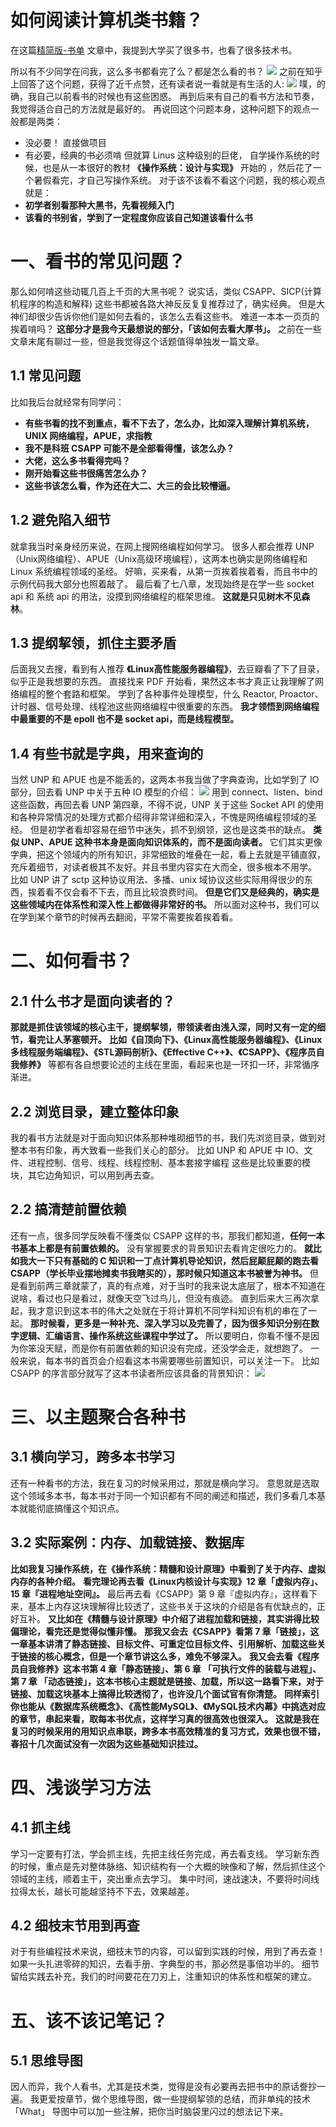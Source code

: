 # 如何阅读计算机类书籍？

在这篇[精简版-书单](https://www.yuque.com/csguide/index/ui00ghesgy9nvtx8) 文章中，我提到大学买了很多书，也看了很多技术书。

所以有不少同学在问我，这么多书都看完了么？都是怎么看的书？
![](https://cdn.how2cs.cn/gzh/008i3skNgy1gq6jyehrkzj30jr05i3z9.jpg)
之前在知乎上回答了这个问题，获得了近千点赞，还有读者说一看就是有生活的人: 
![](https://cdn.how2cs.cn/gzh/008i3skNgy1gq6kuixcfaj30ik04u74h.jpg)
噗，的确，我自己以前看书的时候也有这些困惑。
再到后来有自己的看书方法和节奏，我觉得适合自己的方法就是最好的。
再说回这个问题本身，这种问题下的观点一般都是两类：
* 没必要！ 直接做项目
* 有必要，经典的书必须啃
但就算 Linus 这种级别的巨佬， 自学操作系统的时候，也是从一本很好的教材 **《操作系统：设计与实现》** 开始的 ，然后花了一个暑假看完，才自己写操作系统。
对于该不该看不看这个问题，我的核心观点就是：
* **初学者别看那种大黑书，先看视频入门**
* **该看的书别省，学到了一定程度你应该自己知道该看什么书**
# 一、看书的常见问题？
那么如何啃这些动辄几百上千页的大黑书呢？
说实话，类似 CSAPP、SICP(计算机程序的构造和解释) 这些书都被各路大神反反复复推荐过了，确实经典。
但是大神们却很少告诉你他们是如何去看的，该怎么去看这些书。
难道一本本一页页的挨着啃吗？
**这部分才是我今天最想说的部分，「该如何去看大厚书」。**
之前在一些文章末尾有聊过一些，但是我觉得这个话题值得单独发一篇文章。
## 1.1 常见问题
比如我后台就经常有同学问：
* **有些书看的找不到重点，看不下去了，怎么办，比如深入理解计算机系统，UNIX 网络编程，APUE，求指教**
* **我不是科班 CSAPP 可能不是全部看得懂，该怎么办？**
* **大佬，这么多书看得完吗？**
* **刚开始看这些书很痛苦怎么办？**
* **这些书该怎么看，作为还在大二、大三的会比较懵逼。**

## 1.2 避免陷入细节
就拿我当时亲身经历来说，在网上搜网络编程如何学习。
很多人都会推荐 UNP（Unix网络编程）、APUE（Unix高级环境编程），这两本也确实是网络编程和 Linux 系统编程领域的圣经。
好嘛，买来看，从第一页挨着挨着看，而且书中的示例代码我大部分也照着敲了。
最后看了七八章，发现始终是在学一些 socket api 和 系统 api 的用法，没摸到网络编程的框架思维。
**这就是只见树木不见森林**。
## 1.3 提纲挈领，抓住主要矛盾
后面我又去搜，看到有人推荐 **《Linux高性能服务器编程》**，去豆瓣看了下了目录，似乎正是我想要的东西。
直接找来 PDF 开始看，果然这本书才真正让我理解了网络编程的整个套路和框架。
学到了各种事件处理模型，什么 Reactor, Proactor、计时器、信号处理、线程池这些网络编程中很重要的东西。
**我才领悟到网络编程中最重要的不是 epoll 也不是 socket api，而是线程模型。**
## 1.4 有些书就是字典，用来查询的
当然 UNP 和 APUE 也是不能丢的，这两本书我当做了字典查询，比如学到了 IO 部分，回去看 UNP 中关于五种 IO 模型的介绍：
![](https://cdn.how2cs.cn/gzh/008i3skNgy1gq6kbhl9ofj30k20ax0vf.jpg)
用到 connect、listen、bind 这些函数，再回去看 UNP 第四章，不得不说，UNP 关于这些 Socket API 的使用和各种异常情况的处理方式都介绍得非常详细和深入，不愧是网络编程领域的圣经。
但是初学者看却容易在细节中迷失，抓不到纲领，这也是这类书的缺点。
**类似 UNP、APUE 这种书本身是面向知识体系的，而不是面向读者。**
它们其实更像字典，把这个领域内的所有知识，非常细致的堆叠在一起，看上去就是平铺直叙，充斥着细节，对读者极其不友好。并且书里内容实在大而全，很多根本不用学。
比如 UNP 讲了 sctp 这种协议用法、多播、unix 域协议这些实际用得很少的东西，挨着看不仅会看不下去，而且比较浪费时间。
**但是它们又是经典的，确实是这些领域内在体系性和深入性上都做得非常好的书。**
所以面对这种书，我们可以在学到某个章节的时候再去翻阅，平常不需要挨着挨着看。
# 二、如何看书？
## 2.1 什么书才是面向读者的？
**那就是抓住该领域的核心主干，提纲挈领，带领读者由浅入深，同时又有一定的细节，看完让人茅塞顿开。**
**比如《自顶向下》、《Linux高性能服务器编程》、《Linux多线程服务端编程》、《STL源码剖析》、《Effective C++》、《CSAPP》、《程序员自我修养》** 等都有各自想要论述的主线在里面，看起来也是一环扣一环，非常循序渐进。
## 2.2 浏览目录，建立整体印象
我的看书方法就是对于面向知识体系那种堆砌细节的书，我们先浏览目录，做到对整本书有印象，再大致看一些我们关心的部分。
比如 UNP 和 APUE 中 IO、文件、进程控制、信号、线程、线程控制、基本套接字编程 这些是比较重要的模块，其它边角知识，可以用到再去查。
## 2.2 搞清楚前置依赖
还有一点，很多同学反映看不懂类似 CSAPP 这样的书，那我们都知道，**任何一本书基本上都是有前置依赖的。**
没有掌握要求的背景知识去看肯定很吃力的。
**就比如我大一下只有基础的 C 知识和一丁点计算机导论知识，然后屁颠屁颠的跑去看 CSAPP（学长毕业摆地摊卖书我瞎买的），那时候只知道这本书被誉为神书。**
但是看到前两三章就蒙了，真的有点难，对于当时的我来说太底层了，根本不知道在说啥，看过也只是看过，就像天空飞过鸟儿，但没有痕迹。
直到后来大三再次拿起，我才意识到这本书的伟大之处就在于将计算机不同学科知识有机的串在了一起。
**那时候看，更多是一种补充、深入学习以及完善了，因为很多知识分别在数字逻辑、汇编语言、操作系统这些课程中学过了。**
所以要明白，你看不懂不是因为你笨没天赋，而是你有前置依赖的知识没有完成，还没学会走，就想跑了。
一般来说，每本书的首页会介绍看这本书需要哪些前置知识，可以关注一下。
比如 CSAPP 的序言部分就写了这本书读者所应该具备的背景知识：
![](https://cdn.how2cs.cn/gzh/008i3skNgy1gq6kutoudlj30nt0iijxq.jpg)
# 三、以主题聚合各种书
## 3.1 横向学习，跨多本书学习
还有一种看书的方法，我在复习的时候采用过，那就是横向学习。
意思就是选取这个领域多本书，每本书对于同一个知识都有不同的阐述和描述，我们多看几本基本就能彻底搞懂这个知识点。
## 3.2 实际案例：内存、加载链接、数据库
**比如我复习操作系统，在《操作系统：精髓和设计原理》中看到了关于内存、虚拟内存的各种介绍。**
**看完理论再去看《Linux内核设计与实现》12 章「虚拟内存」、15 章『进程地址空间』。**
最后再去看《CSAPP》第 9 章『虚拟内存』，这样看下来，基本上内存这块理解得比较透了，这些书关于这块的介绍是各有优缺点的，正好互补。
**又比如在《精髓与设计原理》中介绍了进程加载和链接，其实讲得比较偏理论，看完还是觉得似懂非懂。**
**那我又会去《CSAPP》看第 7 章「链接」，这一章基本讲清了静态链接、目标文件、可重定位目标文件、引用解析、加载这些关于链接的核心概念，但是一个章节讲这么多，难免不够深入。**
**我又会去看《程序员自我修养》这本书第 4 章「静态链接」、第 6 章 「可执行文件的装载与进程」、第 7 章 「动态链接」，这本书核心主题就是链接、加载，所以这一路看下来，对于链接、加载这块基本上搞得比较透彻了，也许没几个面试官有你清楚。**
**同样索引你也能从《数据库系统概念》、《高性能MySQL》、《MySQL技术内幕》中挑选对应的章节，串起来看，取每本书优点，这样学习真的很高效也很深入。**
**这就是我在复习的时候采用的用知识点串联，跨多本书高效精准的复习方式，效果也很不错，春招十几次面试没有一次因为这些基础知识挂过。**
# 四、浅谈学习方法
## 4.1 抓主线
学习一定要有打法，学会抓主线，先把主线任务完成，再去看支线。
学习新东西的时候，重点是先对整体脉络、知识结构有一个大概的映像和了解，然后抓住这个领域的主线，顺着主干，突出重点去学习。
集中时间，速战速决，不要将时间线拉得太长，越长可能越坚持不下去，效果越差。
## 4.2 细枝末节用到再查
对于有些编程技术来说，细枝末节的内容，可以留到实践的时候，用到了再去查！
如果一头扎进零碎的知识，去看手册、字典型的书，那必然是事倍功半的。
细节留给实践去补充，我们的时间要花在刀刃上，注重知识的体系性和框架的建立。
# 五、该不该记笔记？
## 5.1 思维导图
因人而异，我个人看书，尤其是技术类，觉得是没有必要再去把书中的原话誊抄一遍。
我更爱按章节，做个思维导图，做一些提纲挈领的总结，而非单纯的技术 「What」
导图中可以加一些注解，把你当时脑袋里闪过的想法记下来。


